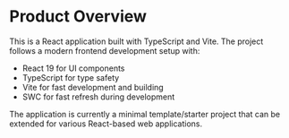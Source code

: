 # Product Overview

This is a React application built with TypeScript and Vite. The project follows a modern frontend development setup with:

- React 19 for UI components
- TypeScript for type safety
- Vite for fast development and building
- SWC for fast refresh during development

The application is currently a minimal template/starter project that can be extended for various React-based web applications.